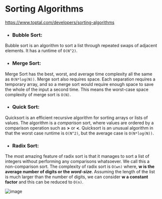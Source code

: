 # Sorting Algorithms

https://www.toptal.com/developers/sorting-algorithms
- ### Bubble Sort:
Bubble sort is an algorithm to sort a list through repeated swaps of adjacent elements. It has a runtime of `O(N^2)`.

- ### Merge Sort:
Merge Sort has the best, worst, and average time complexity all the same as `Θ(N*log(N))`. Merge sort also requires space. Each separation requires a temporary array, and so a merge sort would require enough space to save the whole of the input a second time. This means the worst-case space complexity of merge sort is `O(N)`.

- ### Quick Sort:
Quicksort is an efficient recursive algorithm for sorting arrays or lists of values. The algorithm is a _comparison_ sort, where values are ordered by a comparison operation such as **>** or **<**. Quicksort is an unusual algorithm in that the worst case runtime is `O(N^2)`, but the average case is `O(N*log(N))`.

- ### Radix Sort:
The most amazing feature of radix sort is that it manages to sort a list of integers without performing any comparisons whatsoever. We call this a non-comparison sort. The complexity of radix sort is `O(wn)` where, **w is the average number of digits or the _word-size_**. Assuming the length of the list is much larger than the number of digits, we can consider **w a constant factor** and this can be reduced to `O(n)`.


![image](https://user-images.githubusercontent.com/38404580/89080769-738f6d00-d3a7-11ea-861d-d5bf3faaa3bf.png)
